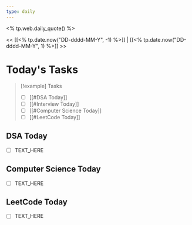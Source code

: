 ```yaml
---
type: daily
---
```


<% tp.web.daily_quote() %>

<< [[<% tp.date.now("DD-dddd-MM-Y", -1) %>]] | [[<% tp.date.now("DD-dddd-MM-Y", 1) %>]] >> 


# Today's Tasks


> [!example] Tasks 
>- [ ] [[#DSA Today]]
>- [ ] [[#Interview Today]]
>- [ ] [[#Computer Science Today]]
>- [ ] [[#LeetCode Today]]

## DSA Today
- [ ] TEXT_HERE 

## Computer Science Today
- [ ] TEXT_HERE

## LeetCode Today
- [ ] TEXT_HERE

